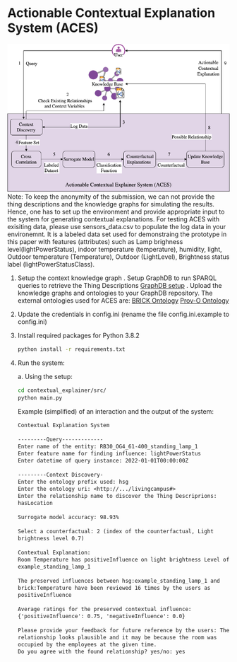# Actionable Contextual Explanation System (ACES)

![1683203549113](image/README/1683203549113.png)
Note: To keep the anonymity of the submission, we can not provide the thing descriptions and the knowledge graphs for simulating the results. Hence, one has to set up the environment and provide appropriate input to the system for generating contextual explanations. For testing ACES with exisiting data, please use sensors_data.csv to populate the log data in your environemnt. It is a labeled data set used for demonstraing the prototype in this paper with features (attributes) such as Lamp brighness level(lightPowerStatus), indoor temperature (temperature), humidity, light, Outdoor temperature (Temperature), Outdoor (LightLevel), Brightness status label (lightPowerStatusClass).

1. Setup the context knowledge graph
      . Setup GraphDB to run SPARQL queries to retrieve the Thing Descriptions [GraphDB setup](https://graphdb.ontotext.com/documentation/10.0/quick-start-guide.html)
      . Upload the knowledge graphs and ontologies to your GraphDB repository. The external ontologies used for ACES are:
         [BRICK Ontology](https://brickschema.org/schema/Brick#)
         [Prov-O Ontology](http://www.w3.org/ns/prov#)
2. Update the credentials in config.ini (rename the file config.ini.example to config.ini)
3. Install required packages for Python 3.8.2

   ```zsh
   python install -r requirements.txt
   ```

4. Run the system:

   a. Using the setup:

   ```zsh
   cd contextual_explainer/src/
   python main.py
   ```

   Example (simplified) of an interaction and the output of the system:

   ```macos
   Contextual Explanation System

   ---------Query-------------
   Enter name of the entity: RB30_OG4_61-400_standing_lamp_1
   Enter feature name for finding influence: lightPowerStatus
   Enter datetime of query instance: 2022-01-01T00:00:00Z

   ---------Context Discovery-
   Enter the ontology prefix used: hsg
   Enter the ontology uri: <http://.../livingcampus#>
   Enter the relationship name to discover the Thing Descriprions: hasLocation

   Surrogate model accuracy: 98.93%

   Select a counterfactual: 2 (index of the counterfactual, Light brightness level 0.7)

   Contextual Explanation:
   Room Temperature has positiveInfluence on light brightness Level of example_standing_lamp_1

   The preserved influences between hsg:example_standing_lamp_1 and brick:Temperature have been reviewed 16 times by the users as positiveInfluence

   Average ratings for the preserved contextual influence:
   {'positiveInfluence': 0.75, 'negativeInfluence': 0.0}

   Please provide your feedback for future reference by the users: The relationship looks plausible and it may be because the room was occupied by the employees at the given time.
   Do you agree with the found relationship? yes/no: yes
   ```
